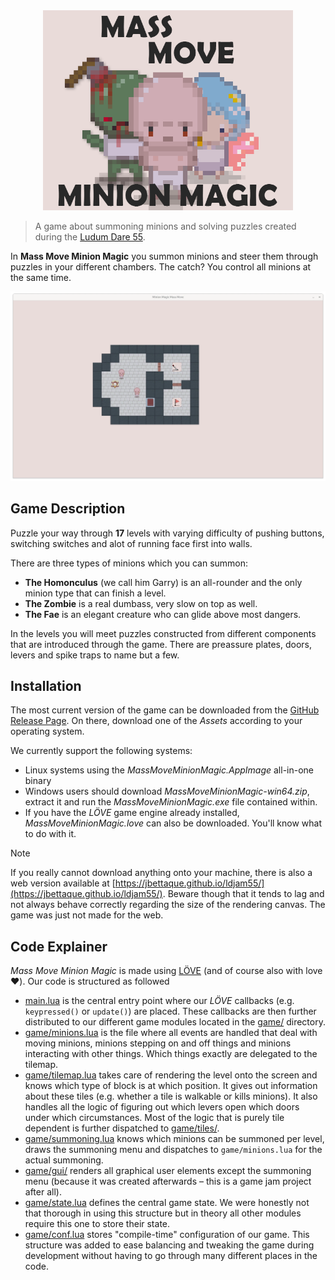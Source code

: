 <div align="center">
  <img width=400 src="./press_material/cover.png"/>
</div>

> A game about summoning minions and solving puzzles created during the [Ludum Dare 55](https://ldjam.com/events/ludum-dare/55).

In **Mass Move Minion Magic** you summon minions and steer them through puzzles in your different chambers.
The catch? You control all minions at the same time.

![Game Screenshot](./.screenshot.webp)

## Game Description

Puzzle your way through **17** levels with varying difficulty of pushing buttons, switching switches and alot of running face first into walls.

There are three types of minions which you can summon:

- **The Homonculus** (we call him Garry) is an all-rounder and the only minion type that can finish a level.
- **The Zombie** is a real dumbass, very slow on top as well.
- **The Fae** is an elegant creature who can glide above most dangers.

In the levels you will meet puzzles constructed from different components that are introduced through the game.
There are preassure plates, doors, levers and spike traps to name but a few.

## Installation

The most current version of the game can be downloaded from the [GitHub Release Page](https://github.com/jbettaque/ldjam55/releases).
On there, download one of the *Assets* according to your operating system.

We currently support the following systems:
- Linux systems using the *MassMoveMinionMagic.AppImage* all-in-one binary
- Windows users should download *MassMoveMinionMagic-win64.zip*, extract it and run the *MassMoveMinionMagic.exe* file contained within.
- If you have the *LÖVE* game engine already installed, *MassMoveMinionMagic.love* can also be downloaded. You'll know what to do with it.

> [!NOTE]
> If you really cannot download anything onto your machine, there is also a web version available at [https://jbettaque.github.io/ldjam55/](https://jbettaque.github.io/ldjam55/).
> Beware though that it tends to lag and not always behave correctly regarding the size of the rendering canvas.
> The game was just not made for the web.

## Code Explainer

*Mass Move Minion Magic* is made using [LÖVE](https://love2d.org/) (and of course also with love ❤️).
Our code is structured as followed

- [main.lua](./main.lua) is the central entry point where our *LÖVE* callbacks (e.g. `keypressed()` or `update()`) are placed.
  These callbacks are then further distributed to our different game modules located in the [game/](./game/) directory.
- [game/minions.lua](./game/minions.lua) is the file where all events are handled that deal with moving minions, minions stepping on and off things and minions interacting with other things.
  Which things exactly are delegated to the tilemap.
- [game/tilemap.lua](./game/tilemap.lua) takes care of rendering the level onto the screen and knows which type of block is at which position.
  It gives out information about these tiles (e.g. whether a tile is walkable or kills minions).
  It also handles all the logic of figuring out which levers open which doors under which circumstances.
  Most of the logic that is purely tile dependent is further dispatched to [game/tiles/](./game/tiles/).
- [game/summoning.lua](./game/summoning.lua) knows which minions can be summoned per level, draws the summoning menu and dispatches to `game/minions.lua` for the actual summoning.
- [game/gui/](./game/gui/) renders all graphical user elements except the summoning menu (because it was created afterwards – this is a game jam project after all).
- [game/state.lua](./game/state.lua) defines the central game state.
  We were honestly not that thorough in using this structure but in theory all other modules require this one to store their state.
- [game/conf.lua](./game/conf.lua) stores "compile-time" configuration of our game.
  This structure was added to ease balancing and tweaking the game during development without having to go through many different places in the code.
